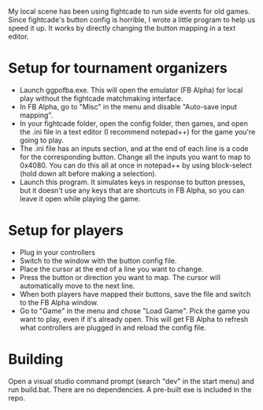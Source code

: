 My local scene has been using fightcade to run side events for old games. Since fightcade's button config is horrible, I wrote a little program to help us speed it up. It works by directly changing the button mapping in a text editor.

# Setup for tournament organizers
* Launch ggpofba.exe. This will open the emulator (FB Alpha) for local play without the fightcade matchmaking interface.
* In FB Alpha, go to "Misc" in the menu and disable "Auto-save input mapping".
* In your fightcade folder, open the config folder, then games, and open the .ini file in a text editor (I recommend notepad++) for the game you're going to play.
* The .ini file has an inputs section, and at the end of each line is a code for the corresponding button. Change all the inputs you want to map to 0x4080. You can do this all at once in notepad++ by using block-select (hold down alt before making a selection).
* Launch this program. It simulates keys in response to button presses, but it doesn't use any keys that are shortcuts in FB Alpha, so you can leave it open while playing the game.

# Setup for players
* Plug in your controllers
* Switch to the window with the button config file.
* Place the cursor at the end of a line you want to change.
* Press the button or direction you want to map. The cursor will automatically move to the next line.
* When both players have mapped their buttons, save the file and switch to the FB Alpha window.
* Go to "Game" in the menu and chose "Load Game". Pick the game you want to play, even if it's already open. This will get FB Alpha to refresh what controllers are plugged in and reload the config file.

# Building
Open a visual studio command prompt (search "dev" in the start menu) and run build.bat. There are no dependencies. A pre-built exe is included in the repo.
